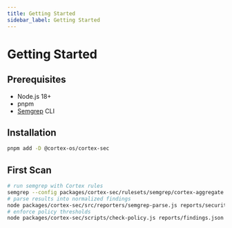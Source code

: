 ```yaml
---
title: Getting Started
sidebar_label: Getting Started
---
```


# Getting Started

## Prerequisites

- Node.js 18+
- pnpm
- [Semgrep](https://semgrep.dev) CLI

## Installation

```bash
pnpm add -D @cortex-os/cortex-sec
```

## First Scan

```bash
# run semgrep with Cortex rules
semgrep --config packages/cortex-sec/rulesets/semgrep/cortex-aggregate.yml --json > reports/security.json
# parse results into normalized findings
node packages/cortex-sec/src/reporters/semgrep-parse.js reports/security.json > reports/findings.json
# enforce policy thresholds
node packages/cortex-sec/scripts/check-policy.js reports/findings.json

```